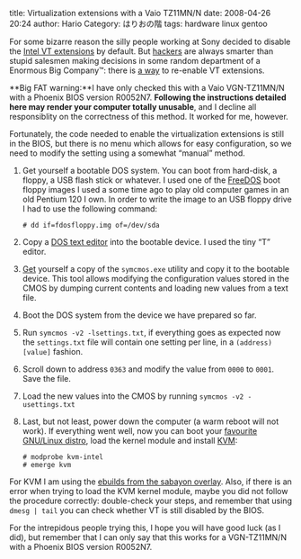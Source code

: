 title: Virtualization extensions with a Vaio TZ11MN/N
date: 2008-04-26 20:24
author: Hario
Category: はりおの階
tags: hardware linux gentoo


For some bizarre reason the silly people working at Sony decided to
disable the [Intel VT
extensions](http://en.wikipedia.org/wiki/X86_virtualization#Intel_VT_.28IVT.29)
by default. But [hackers](http://catb.org/jargon/html/H/hacker.html) are
always smarter than stupid salesmen making decisions in some random
department of a Enormous Big Company™: there is [a
way](http://forum.notebookreview.com/showthread.php?t=189228&page=5) to
re-enable VT extensions.

**Big FAT warning:**I have only checked this with a Vaio VGN-TZ11MN/N
with a Phoenix BIOS version R0052N7. **Following the instructions
detailed here may render your computer totally unusable**, and I decline
all responsiblity on the correctness of this method. It worked for me,
however.

Fortunately, the code needed to enable the virtualization extensions is
still in the BIOS, but there is no menu which allows for easy
configuration, so we need to modify the setting using a somewhat
“manual” method.

1.  Get yourself a bootable DOS system. You can boot from hard-disk, a
    floppy, a USB flash stick or whatever. I used one of the
    [FreeDOS](http://www.freedos.org/) boot floppy images I used a some
    time ago to play old computer games in an old Pentium 120 I own. In
    order to write the image to an USB floppy drive I had to use the
    following command:

        # dd if=fdosfloppy.img of=/dev/sda

2.  Copy a [DOS text
    editor](http://short.stop.home.att.net/freesoft/txtedit1.htm) into
    the bootable device. I used the tiny “T” editor.

3.  [Get](http://www.filewatcher.com/b/ftp/ftp.supermicro.com/utility.0.0.html)
    yourself a copy of the `symcmos.exe` utility and copy it to the
    bootable device. This tool allows modifying the configuration values
    stored in the CMOS by dumping current contents and loading new
    values from a text file.

4.  Boot the DOS system from the device we have prepared so far.

5.  Run `symcmos -v2 -lsettings.txt`, if everything goes as expected now
    the `settings.txt` file will contain one setting per line, in a
    `(address)[value]` fashion.

6.  Scroll down to address `0363` and modify the value from `0000` to
    `0001`. Save the file.

7.  Load the new values into the CMOS by running
    `symcmos -v2 -usettings.txt`

8.  Last, but not least, power down the computer (a warm reboot will not
    work). If everything went well, now you can boot your [favourite
    GNU/Linux distro](http://gentoo.org), load the kernel module and
    install [KVM](http://kvm.qumranet.com/):

        # modprobe kvm-intel
        # emerge kvm

For KVM I am using the [ebuilds from the sabayon
overlay](http://svn.sabayonlinux.org/overlay/app-emulation/kvm/). Also,
if there is an error when trying to load the KVM kernel module, maybe
you did not follow the procedure correctly: double-check your steps, and
remember that using `dmesg | tail` you can check whether VT is still
disabled by the BIOS.

For the intrepidous people trying this, I hope you will have good luck
(as I did), but remember that I can only say that this works for a
VGN-TZ11MN/N with a Phoenix BIOS version R0052N7.
